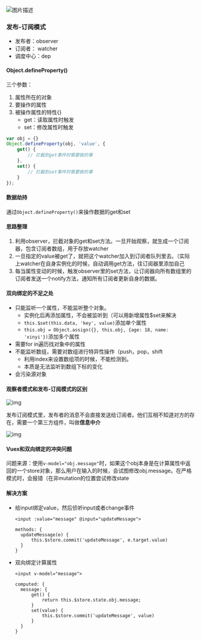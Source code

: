 ![图片描述](https://segmentfault.com/img/bVBQYu?w=730&h=390)

### 发布-订阅模式

* 发布者：observer
* 订阅者： watcher
* 调度中心：dep



#### Object.defineProperty()

三个参数：

1. 属性所在的对象
2. 要操作的属性
3. 被操作属性的特性{}
   * get：读取属性时触发
   * set：修改属性时触发



```javascript
var obj = {}
Object.defineProperty(obj, 'value', {
    get() {
        // 拦截到get事件时需要做的事
    },
    set() {
        // 拦截到set事件时需要做的事
    }
});


```

#### 数据劫持

通过`Object.defineProperty()`来操作数据的get和set



#### 思路整理

1. 利用observer，拦截对象的get和set方法。一旦开始观察，就生成一个订阅器，包含订阅者数组，用于存放watcher
2. 一旦指定的value被get了，就把这个watcher加入到订阅者队列里去。（实际上watcher在自身实例化的时候，自动调用get方法，往订阅器里添加自己
3. 每当属性变动的时候，触发observer里的set方法，让订阅器向所有数组里的订阅者发送一个notify方法，通知所有订阅者更新自身的数据。





#### 双向绑定的不足之处

* 只能监听一个属性，不能监听整个对象。
  * 实例化后再添加属性，不会被监听到（可以用新增属性$set来解决
  * `this.$set(this.data, 'key', value)`添加单个属性
  * `this.obj = Object.assign({}, this.obj, {age: 18, name: 'xinyi'})`添加多个属性
* 需要for in遍历找对象中的属性
* 不能监听数组，需要对数组进行特异性操作（push，pop，shift
  * 利用index来设置数组项的时候，不能检测到。
  * 本质是无法监听到数组下标的变化
* 会污染源对象



#### 观察者模式和发布-订阅模式的区别

![img](https://user-gold-cdn.xitu.io/2017/11/22/15fe1b1f1797e09a?imageView2/0/w/1280/h/960/format/webp/ignore-error/1)

发布订阅模式里，发布者的消息不会直接发送给订阅者。他们互相不知道对方的存在，需要一个第三方组件，叫做**信息中介**

![img](https://user-gold-cdn.xitu.io/2017/11/22/15fe1b1f07c13719?imageslim)

#### Vuex和双向绑定的冲突问题

问题来源：使用`v-model="obj.message"`时，如果这个obj本身是在计算属性中返回的一个store对象，那么用户在输入的时候，会试图修改obj.message。在严格模式时，会报错（在非mutation的位置尝试修改state

#### 解决方案

* 给input绑定value，然后侦听input或者change事件

  `<input :value="message" @input="updateMessage">`

  ```vue
  methods: {
  	updateMessage(e) {
  		this.$store.commit('updateMessage', e.target.value)
  	}
  }
  ```

* 双向绑定计算属性

  `<input v-model="message">`

  ```vue
  computed: {
  	message: {
  		get() {
  			return this.$store.state.obj.message;
  		}
  		set(value) {
  			this.$store.commit('updateMessage', value)
  		}	
  	}
  }
  ```

  


